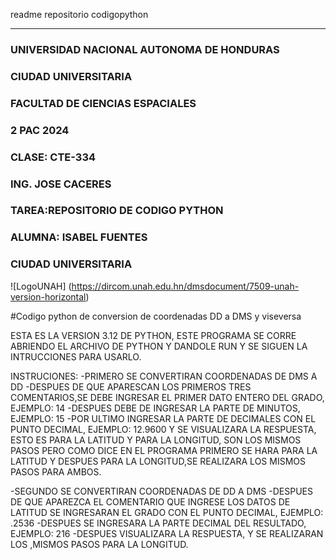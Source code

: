 readme  repositorio codigopython

------
### UNIVERSIDAD NACIONAL AUTONOMA DE HONDURAS
### CIUDAD UNIVERSITARIA
### FACULTAD DE CIENCIAS ESPACIALES
### 2 PAC 2024
### CLASE: CTE-334
### ING. JOSE CACERES
### TAREA:REPOSITORIO DE CODIGO PYTHON
### ALUMNA: ISABEL FUENTES
### CIUDAD UNIVERSITARIA
![LogoUNAH] (https://dircom.unah.edu.hn/dmsdocument/7509-unah-version-horizontal)

#Codigo python de conversion de coordenadas DD a DMS y viseversa

ESTA ES LA VERSION 3.12 DE PYTHON, ESTE PROGRAMA SE CORRE ABRIENDO EL ARCHIVO DE PYTHON Y DANDOLE RUN Y SE SIGUEN LA INTRUCCIONES PARA USARLO.

INSTRUCIONES: 
-PRIMERO SE CONVERTIRAN COORDENADAS DE DMS A DD
-DESPUES DE QUE APARESCAN LOS PRIMEROS TRES COMENTARIOS,SE DEBE INGRESAR EL PRIMER DATO ENTERO DEL GRADO, EJEMPLO: 14
-DESPUES DEBE DE INGRESAR LA PARTE DE MINUTOS, EJEMPLO: 15
-POR ULTIMO INGRESAR LA PARTE DE DECIMALES CON EL PUNTO DECIMAL, EJEMPLO: 12.9600
Y SE VISUALIZARA LA RESPUESTA, ESTO ES PARA  LA LATITUD Y PARA LA LONGITUD, SON LOS MISMOS PASOS PERO COMO DICE EN EL PROGRAMA PRIMERO SE HARA PARA LA LATITUD Y DESPUES PARA LA LONGITUD,SE REALIZARA LOS MISMOS PASOS PARA AMBOS. 

-SEGUNDO SE CONVERTIRAN COORDENADAS DE DD A DMS
-DESPUES DE QUE APAREZCA EL COMENTARIO QUE INGRESE LOS DATOS DE LATITUD
SE INGRESARAN EL GRADO CON EL PUNTO DECIMAL, EJEMPLO: .2536
-DESPUES SE INGRESARA LA PARTE DECIMAL DEL RESULTADO, EJEMPLO: 216
-DESPUES VISUALIZARA LA RESPUESTA, Y SE REALIZARAN LOS ,MISMOS PASOS PARA LA LONGITUD.



